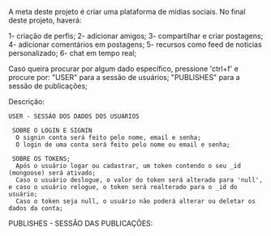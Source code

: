 A meta deste projeto é criar uma plataforma de mídias sociais. No final deste projeto, haverá:

   1- criação de perfis;
   2- adicionar amigos;
   3- compartilhar e criar postagens;
   4- adicionar comentários em postagens;
   5- recursos como feed de notícias personalizado; 
   6- chat em tempo real;

   Caso queira procurar por algum dado específico, pressione 'ctrl+f' e procure por: 
     "USER" para a sessão de usuários;
     "PUBLISHES" para a sessão de publicações;





   Descrição: 

    USER - SESSÃO DOS DADOS DOS USUÁRIOS

     SOBRE O LOGIN E SIGNIN
      O signin conta será feito pelo nome, email e senha;
      O login de uma conta será feito pelo nome ou email e senha;

     SOBRE OS TOKENS; 
      Após o usuário logar ou cadastrar, um token contendo o seu _id (mongoose) será ativado;
      Caso o usuário deslogue, o valor do token será alterado para 'null', e caso o usuário relogue, o token será realterado para o _id do usuário;
      Caso o token seja null, o usuário não poderá alterar ou deletar os dados da conta;
     
   PUBLISHES - SESSÃO DAS PUBLICAÇÕES:
 
